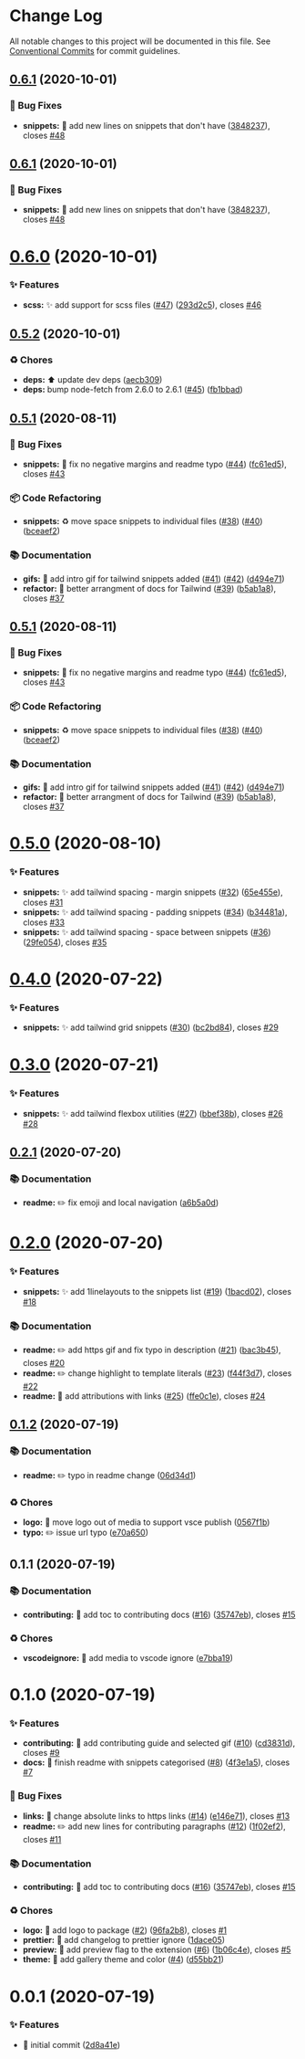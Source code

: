 # Change Log

All notable changes to this project will be documented in this file.
See [Conventional Commits](https://conventionalcommits.org) for commit guidelines.

## [0.6.1](https://github.com/navin-moorthy/vscode-css-snippets/compare/v0.6.0...v0.6.1) (2020-10-01)


### 🐛 Bug Fixes

* **snippets:** 🐛  add new lines on snippets that don't have ([3848237](https://github.com/navin-moorthy/vscode-css-snippets/commit/384823725a2a5d1db0ebe195c1840989342b11ed)), closes [#48](https://github.com/navin-moorthy/vscode-css-snippets/issues/48)





## [0.6.1](https://github.com/navin-moorthy/vscode-css-snippets/compare/v0.6.0...v0.6.1) (2020-10-01)


### 🐛 Bug Fixes

* **snippets:** 🐛  add new lines on snippets that don't have ([3848237](https://github.com/navin-moorthy/vscode-css-snippets/commit/384823725a2a5d1db0ebe195c1840989342b11ed)), closes [#48](https://github.com/navin-moorthy/vscode-css-snippets/issues/48)





# [0.6.0](https://github.com/navin-moorthy/vscode-css-snippets/compare/v0.5.2...v0.6.0) (2020-10-01)


### ✨ Features

* **scss:** ✨  add support for scss files ([#47](https://github.com/navin-moorthy/vscode-css-snippets/issues/47)) ([293d2c5](https://github.com/navin-moorthy/vscode-css-snippets/commit/293d2c505976bd61dcca225c12d49d0b7cc9e368)), closes [#46](https://github.com/navin-moorthy/vscode-css-snippets/issues/46)





## [0.5.2](https://github.com/navin-moorthy/vscode-css-snippets/compare/v0.5.1...v0.5.2) (2020-10-01)


### ♻️ Chores

* **deps:** ⬆️  update dev deps ([aecb309](https://github.com/navin-moorthy/vscode-css-snippets/commit/aecb3090b0e8a37d672f754de8fed29a66fa9022))
* **deps:** bump node-fetch from 2.6.0 to 2.6.1 ([#45](https://github.com/navin-moorthy/vscode-css-snippets/issues/45)) ([fb1bbad](https://github.com/navin-moorthy/vscode-css-snippets/commit/fb1bbadb21e442446e645433cad6f4e552ad982b))





## [0.5.1](https://github.com/navin-moorthy/vscode-css-snippets/compare/v0.5.0...v0.5.1) (2020-08-11)


### 🐛 Bug Fixes

* **snippets:** 🐛  fix no negative margins and readme typo ([#44](https://github.com/navin-moorthy/vscode-css-snippets/issues/44)) ([fc61ed5](https://github.com/navin-moorthy/vscode-css-snippets/commit/fc61ed5b1c4b0c8083177ddd7cab9aa5685b8b7d)), closes [#43](https://github.com/navin-moorthy/vscode-css-snippets/issues/43)


### 📦 Code Refactoring

* **snippets:** ♻️  move space snippets to individual files ([#38](https://github.com/navin-moorthy/vscode-css-snippets/issues/38)) ([#40](https://github.com/navin-moorthy/vscode-css-snippets/issues/40)) ([bceaef2](https://github.com/navin-moorthy/vscode-css-snippets/commit/bceaef2ad4a430f93cb745b90ceeef401550032d))


### 📚 Documentation

* **gifs:** 📝  add intro gif for tailwind snippets added ([#41](https://github.com/navin-moorthy/vscode-css-snippets/issues/41)) ([#42](https://github.com/navin-moorthy/vscode-css-snippets/issues/42)) ([d494e71](https://github.com/navin-moorthy/vscode-css-snippets/commit/d494e711020fd9d90e6df714f6b3bd3a56ea6565))
* **refactor:** 📝  better arrangment of docs for Tailwind ([#39](https://github.com/navin-moorthy/vscode-css-snippets/issues/39)) ([b5ab1a8](https://github.com/navin-moorthy/vscode-css-snippets/commit/b5ab1a8ae32615960e0f026267737adb50b1bce2)), closes [#37](https://github.com/navin-moorthy/vscode-css-snippets/issues/37)





## [0.5.1](https://github.com/navin-moorthy/vscode-css-snippets/compare/v0.5.0...v0.5.1) (2020-08-11)


### 🐛 Bug Fixes

* **snippets:** 🐛  fix no negative margins and readme typo ([#44](https://github.com/navin-moorthy/vscode-css-snippets/issues/44)) ([fc61ed5](https://github.com/navin-moorthy/vscode-css-snippets/commit/fc61ed5b1c4b0c8083177ddd7cab9aa5685b8b7d)), closes [#43](https://github.com/navin-moorthy/vscode-css-snippets/issues/43)


### 📦 Code Refactoring

* **snippets:** ♻️  move space snippets to individual files ([#38](https://github.com/navin-moorthy/vscode-css-snippets/issues/38)) ([#40](https://github.com/navin-moorthy/vscode-css-snippets/issues/40)) ([bceaef2](https://github.com/navin-moorthy/vscode-css-snippets/commit/bceaef2ad4a430f93cb745b90ceeef401550032d))


### 📚 Documentation

* **gifs:** 📝  add intro gif for tailwind snippets added ([#41](https://github.com/navin-moorthy/vscode-css-snippets/issues/41)) ([#42](https://github.com/navin-moorthy/vscode-css-snippets/issues/42)) ([d494e71](https://github.com/navin-moorthy/vscode-css-snippets/commit/d494e711020fd9d90e6df714f6b3bd3a56ea6565))
* **refactor:** 📝  better arrangment of docs for Tailwind ([#39](https://github.com/navin-moorthy/vscode-css-snippets/issues/39)) ([b5ab1a8](https://github.com/navin-moorthy/vscode-css-snippets/commit/b5ab1a8ae32615960e0f026267737adb50b1bce2)), closes [#37](https://github.com/navin-moorthy/vscode-css-snippets/issues/37)





# [0.5.0](https://github.com/navin-moorthy/vscode-css-snippets/compare/v0.4.0...v0.5.0) (2020-08-10)


### ✨ Features

* **snippets:** ✨  add tailwind spacing - margin snippets ([#32](https://github.com/navin-moorthy/vscode-css-snippets/issues/32)) ([65e455e](https://github.com/navin-moorthy/vscode-css-snippets/commit/65e455e8be0d85d6b85bb9bbcd9352a04717b977)), closes [#31](https://github.com/navin-moorthy/vscode-css-snippets/issues/31)
* **snippets:** ✨  add tailwind spacing - padding snippets ([#34](https://github.com/navin-moorthy/vscode-css-snippets/issues/34)) ([b34481a](https://github.com/navin-moorthy/vscode-css-snippets/commit/b34481a7b490bbb39156b6d3c22bb7c1f67199cf)), closes [#33](https://github.com/navin-moorthy/vscode-css-snippets/issues/33)
* **snippets:** ✨  add tailwind spacing - space between snippets ([#36](https://github.com/navin-moorthy/vscode-css-snippets/issues/36)) ([29fe054](https://github.com/navin-moorthy/vscode-css-snippets/commit/29fe0548dbb8541f1b8b1467ffe2fa4a5b2e34b2)), closes [#35](https://github.com/navin-moorthy/vscode-css-snippets/issues/35)





# [0.4.0](https://github.com/navin-moorthy/vscode-css-snippets/compare/v0.3.0...v0.4.0) (2020-07-22)


### ✨ Features

* **snippets:** ✨  add tailwind grid snippets ([#30](https://github.com/navin-moorthy/vscode-css-snippets/issues/30)) ([bc2bd84](https://github.com/navin-moorthy/vscode-css-snippets/commit/bc2bd847bc1ba6c850d549670db19256b651be2d)), closes [#29](https://github.com/navin-moorthy/vscode-css-snippets/issues/29)





# [0.3.0](https://github.com/navin-moorthy/vscode-css-snippets/compare/v0.2.1...v0.3.0) (2020-07-21)


### ✨ Features

* **snippets:** ✨  add tailwind flexbox utilities ([#27](https://github.com/navin-moorthy/vscode-css-snippets/issues/27)) ([bbef38b](https://github.com/navin-moorthy/vscode-css-snippets/commit/bbef38bb89e589732b590ddf5adcf80910030afa)), closes [#26](https://github.com/navin-moorthy/vscode-css-snippets/issues/26) [#28](https://github.com/navin-moorthy/vscode-css-snippets/issues/28)





## [0.2.1](https://github.com/navin-moorthy/vscode-css-snippets/compare/v0.2.0...v0.2.1) (2020-07-20)


### 📚 Documentation

* **readme:** ✏️  fix emoji and local navigation ([a6b5a0d](https://github.com/navin-moorthy/vscode-css-snippets/commit/a6b5a0db87f0cc58f1a263417481a36f08c1bdd1))





# [0.2.0](https://github.com/navin-moorthy/vscode-css-snippets/compare/v0.1.2...v0.2.0) (2020-07-20)


### ✨ Features

* **snippets:** ✨  add 1linelayouts to the snippets list ([#19](https://github.com/navin-moorthy/vscode-css-snippets/issues/19)) ([1bacd02](https://github.com/navin-moorthy/vscode-css-snippets/commit/1bacd0218eb422fc5e03844b1955c278eeed148d)), closes [#18](https://github.com/navin-moorthy/vscode-css-snippets/issues/18)


### 📚 Documentation

* **readme:** ✏️  add https gif and fix typo in description ([#21](https://github.com/navin-moorthy/vscode-css-snippets/issues/21)) ([bac3b45](https://github.com/navin-moorthy/vscode-css-snippets/commit/bac3b450466b5243e8bfe6cce7a75259d1388805)), closes [#20](https://github.com/navin-moorthy/vscode-css-snippets/issues/20)
* **readme:** ✏️  change highlight to template literals ([#23](https://github.com/navin-moorthy/vscode-css-snippets/issues/23)) ([f44f3d7](https://github.com/navin-moorthy/vscode-css-snippets/commit/f44f3d7c8d076ee1c26c47152eed787a7c8c3b35)), closes [#22](https://github.com/navin-moorthy/vscode-css-snippets/issues/22)
* **readme:** 📝  add attributions with links ([#25](https://github.com/navin-moorthy/vscode-css-snippets/issues/25)) ([ffe0c1e](https://github.com/navin-moorthy/vscode-css-snippets/commit/ffe0c1edd1b3d8a7c2202aae1fe584fff3ec96c6)), closes [#24](https://github.com/navin-moorthy/vscode-css-snippets/issues/24)





## [0.1.2](https://github.com/navin-moorthy/vscode-css-snippets/compare/v0.1.1...v0.1.2) (2020-07-19)


### 📚 Documentation

* **readme:** ✏️  typo in readme change ([06d34d1](https://github.com/navin-moorthy/vscode-css-snippets/commit/06d34d151858bf40578356fcef397a4cc510ddc3))


### ♻️ Chores

* **logo:** 🔧  move logo out of media to support vsce publish ([0567f1b](https://github.com/navin-moorthy/vscode-css-snippets/commit/0567f1b600ef78c7e05b56fa616940462641eb61))
* **typo:** ✏️  issue url typo ([e70a650](https://github.com/navin-moorthy/vscode-css-snippets/commit/e70a650a8b9c4188369eb020dfe4f0111df5d867))






## 0.1.1 (2020-07-19)


### 📚 Documentation

* **contributing:** 📝  add toc to contributing docs ([#16](https://github.com/navin-moorthy/vscode-css-snippets/issues/16)) ([35747eb](https://github.com/navin-moorthy/vscode-css-snippets/commit/35747ebbcb953198f2dd2c757a0cc33ee8de3aae)), closes [#15](https://github.com/navin-moorthy/vscode-css-snippets/issues/15)


### ♻️ Chores

* **vscodeignore:** 🔧  add media to vscode ignore ([e7bba19](https://github.com/navin-moorthy/vscode-css-snippets/commit/e7bba19aa9e0e73111b286e05d37d2685f578e9d))





# 0.1.0 (2020-07-19)


### ✨ Features

* **contributing:** 📝  add contributing guide and selected gif ([#10](https://github.com/navin-moorthy/vscode-css-snippets/issues/10)) ([cd3831d](https://github.com/navin-moorthy/vscode-css-snippets/commit/cd3831deb5b345ae1fa699b1e701d4b52a78e97f)), closes [#9](https://github.com/navin-moorthy/vscode-css-snippets/issues/9)
* **docs:** 📝  finish readme with snippets categorised ([#8](https://github.com/navin-moorthy/vscode-css-snippets/issues/8)) ([4f3e1a5](https://github.com/navin-moorthy/vscode-css-snippets/commit/4f3e1a51804d5aec3e4567a4b7ae0feeb7d3aa5f)), closes [#7](https://github.com/navin-moorthy/vscode-css-snippets/issues/7)


### 🐛 Bug Fixes

* **links:** 📝  change absolute links to https links ([#14](https://github.com/navin-moorthy/vscode-css-snippets/issues/14)) ([e146e71](https://github.com/navin-moorthy/vscode-css-snippets/commit/e146e7193e08c8e26d0d269d4d1e740813a9f921)), closes [#13](https://github.com/navin-moorthy/vscode-css-snippets/issues/13)
* **readme:** ✏️  add new lines for contributing paragraphs ([#12](https://github.com/navin-moorthy/vscode-css-snippets/issues/12)) ([1f02ef2](https://github.com/navin-moorthy/vscode-css-snippets/commit/1f02ef2f10bad3ae1d84ab4c2cf0c371da8e2852)), closes [#11](https://github.com/navin-moorthy/vscode-css-snippets/issues/11)


### 📚 Documentation

* **contributing:** 📝  add toc to contributing docs ([#16](https://github.com/navin-moorthy/vscode-css-snippets/issues/16)) ([35747eb](https://github.com/navin-moorthy/vscode-css-snippets/commit/35747ebbcb953198f2dd2c757a0cc33ee8de3aae)), closes [#15](https://github.com/navin-moorthy/vscode-css-snippets/issues/15)


### ♻️ Chores

* **logo:** 🔧  add logo to package ([#2](https://github.com/navin-moorthy/vscode-css-snippets/issues/2)) ([96fa2b8](https://github.com/navin-moorthy/vscode-css-snippets/commit/96fa2b822f7c41f2a43e25064347b93821887a90)), closes [#1](https://github.com/navin-moorthy/vscode-css-snippets/issues/1)
* **prettier:** 🔧  add changelog to prettier ignore ([1dace05](https://github.com/navin-moorthy/vscode-css-snippets/commit/1dace0561311acc14a482556408eb7b7cfe042d1))
* **preview:** 🔧  add preview flag to the extension ([#6](https://github.com/navin-moorthy/vscode-css-snippets/issues/6)) ([1b06c4e](https://github.com/navin-moorthy/vscode-css-snippets/commit/1b06c4e39b9159701551ed16766651d579a225c3)), closes [#5](https://github.com/navin-moorthy/vscode-css-snippets/issues/5)
* **theme:** 🔧  add gallery theme and color ([#4](https://github.com/navin-moorthy/vscode-css-snippets/issues/4)) ([d55bb21](https://github.com/navin-moorthy/vscode-css-snippets/commit/d55bb2129b99af8190d9044fdbd05502a6271ec7))





# 0.0.1 (2020-07-19)


### ✨ Features

* :tada: initial commit ([2d8a41e](https://github.com/navin-moorthy/vscode-css-snippets/commit/2d8a41e488ec86656d3737abffd015b99d0a2e31))
